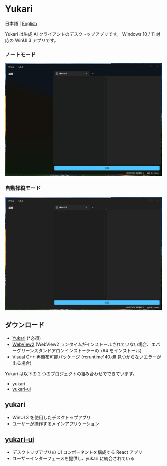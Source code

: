 # Yukari
日本語 | [English](README.en.md)

Yukari は生成 AI クライアントのデスクトップアプリです。
Windows 10 / 11 対応の WinUI 3 アプリです。

### ノートモード
![](docs/yukari1.gif)

### 自動操縦モード
![](docs/yukari2.gif)

## ダウンロード

- [Yukari](https://github.com/Himeyama/yukari/releases) (*必須)
- [WebView2](https://developer.microsoft.com/ja-jp/microsoft-edge/webview2#download) (WebView2 ランタイムがインストールされていない場合、エバーグリーンスタンドアロンインストーラーの x64 をインストール)
- [Visual C++ 再頒布可能パッケージ](https://www.microsoft.com/ja-jp/download/details.aspx?id=48145) (vcruntime140.dll 見つからないエラーが出る場合)

Yukari は以下の 2 つのプロジェクトの組み合わせでできています。
- yukari
- [yukari-ui](https://github.com/himeyama/yukari-ui)

## yukari
- WinUI 3 を使用したデスクトップアプリ
- ユーザーが操作するメインアプリケーション

## [yukari-ui](https://github.com/himeyama/yukari-ui)
- デスクトップアプリの UI コンポーネントを構成する React アプリ
- ユーザーインターフェースを提供し、yukari に統合されている
